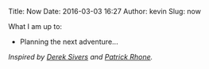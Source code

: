 Title: Now
Date: 2016-03-03 16:27
Author: kevin
Slug: now

What I am up to:
- Planning the next adventure...

*Inspired by [Derek Sivers](https://sivers.org/nowff) and [Patrick Rhone](http://patrickrhone.com/now/).*
